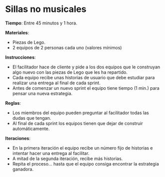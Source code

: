 Sillas no musicales
======
**Tiempo**: Entre 45 minutos y 1 hora.

**Materiales**:
* Piezas de Lego.
* 2 equipos de 2 personas cada uno (valores mínimos)

**Instrucciones**:
* El facilitador hace de cliente y pide a los dos equipos que le construyan algo nuevo con las piezas de Lego que les ha repartido.
* Cada equipo recibe unas historias de usuario que debe estudiar para realizar una entrega al final de cada sprint.
* Antes de comenzar un nuevo sprint el equipo tiene tiempo (1 min.) para pensar una nueva estrategia.

**Reglas**:
* Los miembros del equipo pueden preguntar al facilitador todas las dudas que tengan.
* Al final de cada sprint los equipos tienen que dejar de construir automáticamente.

**Iteraciones**:
* En la primera iteración el equipo recibe un número fijo de historias e intentar hacer una entrega al facilitar.
* A mitad de la segunda iteración, recibe más historias.
* Repita el proceso... hasta que el equipo consiga encontrar la estrategia ganadora. 
